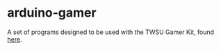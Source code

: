 # arduino-gamer

A set of programs designed to be used with the TWSU Gamer Kit, found [here](https://make.techwillsaveus.com/gamer-kit-unsoldered).